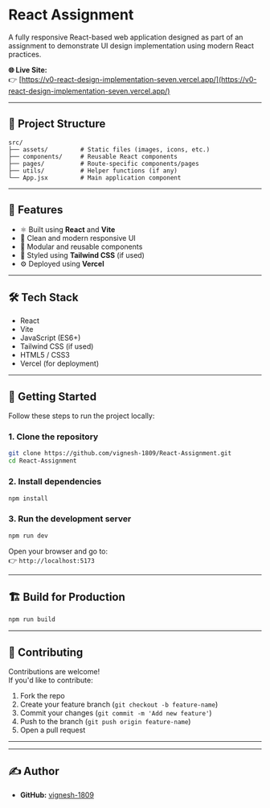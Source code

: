 # React Assignment

A fully responsive React-based web application designed as part of an assignment to demonstrate UI design implementation using modern React practices.

**🌐 Live Site:**  
👉 [https://v0-react-design-implementation-seven.vercel.app/](https://v0-react-design-implementation-seven.vercel.app/)

---


## 📁 Project Structure

```
src/
├── assets/         # Static files (images, icons, etc.)
├── components/     # Reusable React components
├── pages/          # Route-specific components/pages
├── utils/          # Helper functions (if any)
└── App.jsx         # Main application component
```

---

## 🚀 Features

- ⚛️ Built using **React** and **Vite**
- 🎨 Clean and modern responsive UI
- 🧩 Modular and reusable components
- 💨 Styled using **Tailwind CSS** (if used)
- ⚙️ Deployed using **Vercel**

---

## 🛠️ Tech Stack

- React
- Vite
- JavaScript (ES6+)
- Tailwind CSS (if used)
- HTML5 / CSS3
- Vercel (for deployment)

---

## 🧪 Getting Started

Follow these steps to run the project locally:

### 1. Clone the repository

```bash
git clone https://github.com/vignesh-1809/React-Assignment.git
cd React-Assignment
```

### 2. Install dependencies

```bash
npm install
```

### 3. Run the development server

```bash
npm run dev
```

Open your browser and go to:  
👉 `http://localhost:5173`

---

## 🏗️ Build for Production

```bash
npm run build
```


---

## 🤝 Contributing

Contributions are welcome!  
If you'd like to contribute:

1. Fork the repo  
2. Create your feature branch (`git checkout -b feature-name`)  
3. Commit your changes (`git commit -m 'Add new feature'`)  
4. Push to the branch (`git push origin feature-name`)  
5. Open a pull request  

---


---

## ✍️ Author

- **GitHub:** [vignesh-1809](https://github.com/vignesh-1809)

